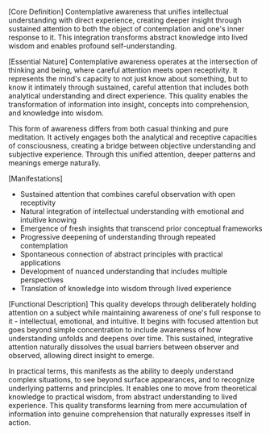 [Core Definition]
Contemplative awareness that unifies intellectual understanding with direct experience, creating deeper insight through sustained attention to both the object of contemplation and one's inner response to it. This integration transforms abstract knowledge into lived wisdom and enables profound self-understanding.

[Essential Nature]
Contemplative awareness operates at the intersection of thinking and being, where careful attention meets open receptivity. It represents the mind's capacity to not just know about something, but to know it intimately through sustained, careful attention that includes both analytical understanding and direct experience. This quality enables the transformation of information into insight, concepts into comprehension, and knowledge into wisdom.

This form of awareness differs from both casual thinking and pure meditation. It actively engages both the analytical and receptive capacities of consciousness, creating a bridge between objective understanding and subjective experience. Through this unified attention, deeper patterns and meanings emerge naturally.

[Manifestations]
- Sustained attention that combines careful observation with open receptivity
- Natural integration of intellectual understanding with emotional and intuitive knowing
- Emergence of fresh insights that transcend prior conceptual frameworks
- Progressive deepening of understanding through repeated contemplation
- Spontaneous connection of abstract principles with practical applications
- Development of nuanced understanding that includes multiple perspectives
- Translation of knowledge into wisdom through lived experience

[Functional Description]
This quality develops through deliberately holding attention on a subject while maintaining awareness of one's full response to it - intellectual, emotional, and intuitive. It begins with focused attention but goes beyond simple concentration to include awareness of how understanding unfolds and deepens over time. This sustained, integrative attention naturally dissolves the usual barriers between observer and observed, allowing direct insight to emerge.

In practical terms, this manifests as the ability to deeply understand complex situations, to see beyond surface appearances, and to recognize underlying patterns and principles. It enables one to move from theoretical knowledge to practical wisdom, from abstract understanding to lived experience. This quality transforms learning from mere accumulation of information into genuine comprehension that naturally expresses itself in action.